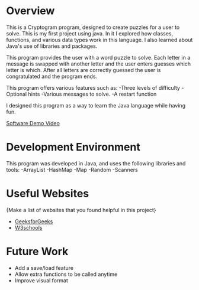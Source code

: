 # Overview
This is a Cryptogram program, designed to create puzzles for a user to solve. This is my first project using java. In it I explored how classes, functions, and various data types work in this language. I also learned about Java's use of libraries and packages.

This program provides the user with a word puzzle to solve. Each letter in a message is swapped with another letter and the user enters guesses which letter is which. After all letters are correctly guessed the user is congratulated and the program ends.

This program offers various features such as:
-Three levels of difficulty
-Optional hints
-Various messages to solve. 
-A restart function

I designed this program as a way to learn the Java language while having fun.

[Software Demo Video](https://youtu.be/N_yLAHENL8A)


# Development Environment

This program was developed in Java, and uses the following libraries and tools:
-ArrayList
-HashMap
-Map
-Random
-Scanners 

# Useful Websites

{Make a list of websites that you found helpful in this project}

- [GeeksforGeeks](https://www.geeksforgeeks.org/introduction-to-java/?ref=lbp)
- [W3schools](https://www.w3schools.com/java/default.asp)

# Future Work


- Add a save/load feature
- Allow extra functions to be called anytime
- Improve visual format